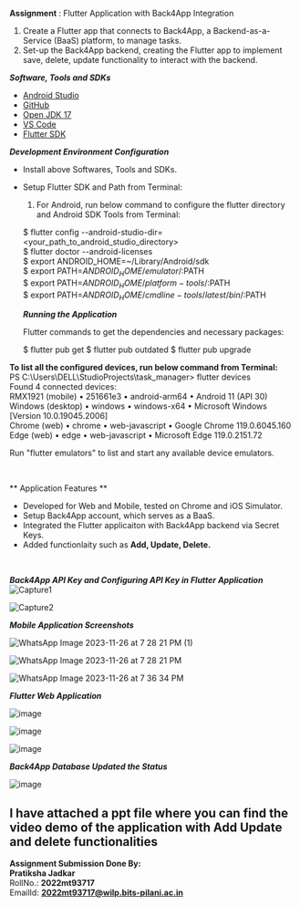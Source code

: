  **Assignment**  : Flutter Application with Back4App Integration  <br>

1.  Create a Flutter app that connects to Back4App, a Backend-as-a-Service (BaaS) platform, to manage tasks.  <br>
2. Set-up the Back4App backend, creating the Flutter app to implement save, delete, update functionality to interact with the backend.

**_Software, Tools and SDKs_**

- [Android Studio](https://developer.android.com/studio)
- [GitHub](https://github.com)
- [Open JDK 17](https://openjdk.org/projects/jdk/17)
- [VS Code](https://code.visualstudio.com/)
- [Flutter SDK](https://flutter.dev)


 _**Development Environment Configuration**_

- Install above Softwares, Tools and SDKs.  
- Setup Flutter SDK and Path from Terminal:
    1.  For Android, run below command to configure the flutter directory and Android SDK Tools from Terminal:  <br>
  
   $ flutter config --android-studio-dir=<your_path_to_android_studio_directory> <br>
   $ flutter doctor --android-licenses  <br>
   $ export ANDROID_HOME=~/Library/Android/sdk  <br>
   $ export PATH=$ANDROID_HOME/emulator/:$PATH  <br>
   $ export PATH=$ANDROID_HOME/platform-tools/:$PATH  <br>
   $ export PATH=$ANDROID_HOME/cmdline-tools/latest/bin/:$PATH  <br>

 
  **_Running the Application_**

  Flutter commands to get the dependencies and necessary packages:
 
   $ flutter pub get
   $ flutter pub outdated
   $ flutter pub upgrade
  

**To list all the configured devices, run below command from Terminal:**
<br>
 PS C:\Users\DELL\StudioProjects\task_manager> flutter devices <br>
Found 4 connected devices:<br>
  RMX1921 (mobile)  • 251661e3 • android-arm64  • Android 11 (API 30) <br>
  Windows (desktop) • windows  • windows-x64    • Microsoft Windows [Version 10.0.19045.2006] <br>
  Chrome (web)      • chrome   • web-javascript • Google Chrome 119.0.6045.160 <br>
  Edge (web)        • edge     • web-javascript • Microsoft Edge 119.0.2151.72 <br>

Run "flutter emulators" to list and start any available device emulators. <br>

<br>
  
** Application Features **

- Developed for Web and Mobile, tested on Chrome and iOS Simulator.  <br>
- Setup Back4App account, which serves as a BaaS. <br>
- Integrated the Flutter applicaiton with Back4App backend via Secret Keys.  <br>
- Added functionlaity such as **Add, Update, Delete.**  <br>

<br>

**_Back4App API Key and Configuring API Key in Flutter Application_**
![Capture1](https://github.com/pratikshajadkar31/CPAD_Assignment_Flutter/assets/61896962/1a908b0b-5485-459f-88cb-e8d4718169a2)    <br>

![Capture2](https://github.com/pratikshajadkar31/CPAD_Assignment_Flutter/assets/61896962/29c9f0f6-7bdf-4466-9a92-a489a85c875c)    <br>


 **_Mobile Application Screenshots_**    

![WhatsApp Image 2023-11-26 at 7 28 21 PM (1)](https://github.com/pratikshajadkar31/CPAD_Assignment_Flutter/assets/61896962/41585d19-9424-4d04-994a-996ad667bfaf)   <br>

![WhatsApp Image 2023-11-26 at 7 28 21 PM](https://github.com/pratikshajadkar31/CPAD_Assignment_Flutter/assets/61896962/ae58bdba-e3e2-4fd0-af9a-bfe4bf103ffa)   <br>

![WhatsApp Image 2023-11-26 at 7 36 34 PM](https://github.com/pratikshajadkar31/CPAD_Assignment_Flutter/assets/61896962/bae3c2ef-557c-4105-bc1d-f368f2b26863)   <br>


**_Flutter Web Application_**  <br>

![image](https://github.com/pratikshajadkar31/CPAD_Assignment_Flutter/assets/61896962/f9721c33-3779-45c7-ad65-52e712579529)  <br>

![image](https://github.com/pratikshajadkar31/CPAD_Assignment_Flutter/assets/61896962/3907e28c-aa8f-4ceb-a8b4-9272adf62b5c)  <br>

![image](https://github.com/pratikshajadkar31/CPAD_Assignment_Flutter/assets/61896962/1c434cd9-15e3-4748-8823-c253fc18e774)  <br>

**_Back4App Database Updated the Status_**  <br>

![image](https://github.com/pratikshajadkar31/CPAD_Assignment_Flutter/assets/61896962/8b70ed23-bfa3-49ff-b117-f0a8a35bd9de)  <br>


<h2>I have attached a ppt file where you can find the video demo of the application with Add Update and delete functionalities</h2>

 **Assignment Submission Done By:** <br>
**Pratiksha Jadkar** <br>
RollNo.: **2022mt93717** <br>
EmailId: **2022mt93717@wilp.bits-pilani.ac.in**
